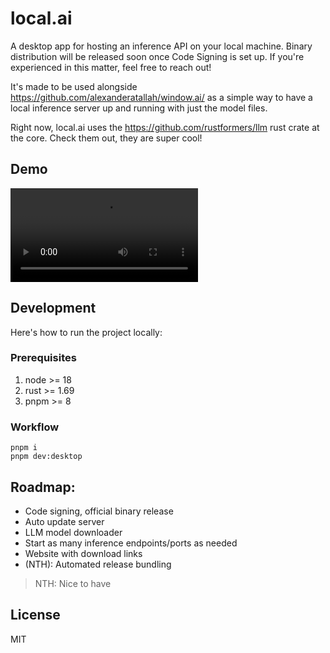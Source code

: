 # local.ai

A desktop app for hosting an inference API on your local machine. Binary distribution will be released soon once Code Signing is set up. If you're experienced in this matter, feel free to reach out!

It's made to be used alongside https://github.com/alexanderatallah/window.ai/ as a simple way to have a local inference server up and running with just the model files.

Right now, local.ai uses the https://github.com/rustformers/llm rust crate at the core. Check them out, they are super cool!

## Demo

<video src="[https://github.com/louisgv/local.ai/assets/6723574/6d3e11ae-5de4-42c9-a539-134a1a284e58](https://github.com/louisgv/local.ai/assets/6723574/900f6d83-0867-4aa1-886a-e3c59b144864)" controls="controls" style="max-width: 470px;">
</video>


## Development

Here's how to run the project locally:

### Prerequisites

1. node >= 18
2. rust >= 1.69
3. pnpm >= 8

### Workflow

```
pnpm i
pnpm dev:desktop
```

## Roadmap:

- Code signing, official binary release
- Auto update server
- LLM model downloader
- Start as many inference endpoints/ports as needed
- Website with download links
- (NTH): Automated release bundling

> NTH: Nice to have

## License

MIT

